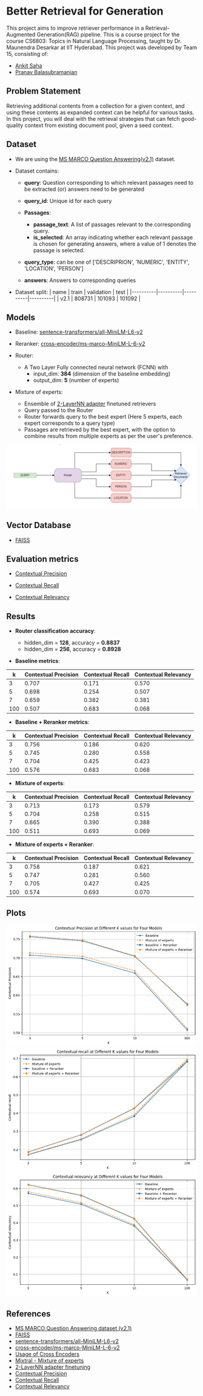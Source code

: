 
# Better Retrieval for Generation
This project aims to improve retriever performance in a Retrieval-Augmented Generation(RAG) pipeline. This is a course project for the course CS6803: Topics in Natural Language Processing, taught by Dr. Maunendra Desarkar at IIT Hyderabad. This project was developed by Team 15, consisting of:
- [Ankit Saha](https://github.com/Ankit-Saha-2003)
- [Pranav Balasubramanian](https://github.com/Pranavb060504)

## Problem Statement
Retrieving additional contents from a collection for a given context, and using these contents as expanded context can be helpful for various tasks. In this project, you will deal with the retrieval strategies that can fetch good-quality context from existing document pool, given a seed context.

## Dataset
- We are using the [MS MARCO Question Answering(v2.1)](https://huggingface.co/datasets/microsoft/ms_marco) dataset.

- Dataset contains:

    - **query**: Question corresponding to which relevant passages need to be extracted (or) answers need to be generated

    - **query_id**: Unique id for each query

    - **Passages**:  
        - **passage_text**: A list of passages relevant to the corresponding query.  
        - **is_selected**: An array indicating whether each relevant passage is chosen for generating answers, where a value of 1 denotes the passage is selected. 

    - **query_type**: can be one of ['DESCRIPRION', 'NUMERIC', 'ENTITY', 'LOCATION', 'PERSON']
    
    - **answers**: Answers to corresponding queries

- Dataset split:
    | name | train | validation | test |
    |----------|----------|----------|----------|
    | v2.1    | 808731 | 101093	| 101092 |

## Models
 
- Baseline: [sentence-transformers/all-MiniLM-L6-v2](https://huggingface.co/sentence-transformers/all-MiniLM-L6-v2)

- Reranker: [cross-encoder/ms-marco-MiniLM-L-6-v2](https://huggingface.co/cross-encoder/ms-marco-MiniLM-L-6-v2)

- Router:

    - A Two Layer Fully connected neural network (FCNN) with 
        - input_dim: **384** (dimension of the baseline embedding)
        - output_dim: **5** (number of experts)

- Mixture of experts:

    - Ensemble of [2-LayerNN adapter](https://docs.llamaindex.ai/en/stable/examples/finetuning/embeddings/finetune_embedding_adapter/) finetuned retrievers
    - Query passed to the Router
    - Router forwards query to the best expert (Here 5 experts, each expert corresponds to a query type)
    - Passages are retrieved by the best expert, with the option to combine results from multiple experts as per the user's preference.

![Mixture of experts](images/mixture_of_experts.png)


## Vector Database

- [FAISS](https://python.langchain.com/docs/integrations/vectorstores/faiss/)

## Evaluation metrics

- [Contextual Precision](https://docs.confident-ai.com/docs/metrics-contextual-precision)

- [Contextual Recall](https://docs.confident-ai.com/docs/metrics-contextual-recall)

- [Contextual Relevancy](https://docs.confident-ai.com/docs/metrics-contextual-relevancy)


## Results

- **Router classification accuracy**:
    - hidden_dim = **128**, accuracy = **0.8837**
    - hidden_dim = **256**, accuracy = **0.8928**


- **Baseline metrics**:

| k | Contextual Precision | Contextual Recall | Contextual Relevancy| 
|----------|----------|----------|----------|
| 3 | 0.707 | 0.171 | 0.570 |
| 5 | 0.698 | 0.254 | 0.507 |
| 7 | 0.659 | 0.382 | 0.381 |
| 100 | 0.507 | 0.683 | 0.068 |


- **Baseline + Reranker metrics**:

| k | Contextual Precision | Contextual Recall | Contextual Relevancy| 
|----------|----------|----------|----------|
| 3 | 0.756 | 0.186 | 0.620 |
| 5 | 0.745 | 0.280 | 0.558 |
| 7 | 0.704 | 0.425 | 0.423 |
| 100 | 0.576 | 0.683 | 0.068 |


- **Mixture of experts**:

| k | Contextual Precision | Contextual Recall | Contextual Relevancy| 
|----------|----------|----------|----------|
| 3 | 0.713 | 0.173 | 0.579 |
| 5 | 0.704 | 0.258 | 0.515 |
| 7 | 0.665 | 0.390 | 0.388 |
| 100 | 0.511 | 0.693 | 0.069 |

- **Mixture of experts + Reranker**: 

| k | Contextual Precision | Contextual Recall | Contextual Relevancy| 
|----------|----------|----------|----------|
| 3 | 0.758 | 0.187 | 0.621 |
| 5 | 0.747 | 0.281 | 0.560 |
| 7 | 0.705 | 0.427 | 0.425 |
| 100 | 0.574 | 0.693 | 0.070 |

## Plots

![Contextual Precision](images/mixture-precision.png)
![Contextual Recall](images/mixture-recall.png)
![Contextual Relevancy](images/mixture-relevancy.png)

## References

- [MS MARCO Question Answering dataset (v2.1)](https://huggingface.co/datasets/microsoft/ms_marco)
- [FAISS](https://python.langchain.com/docs/integrations/vectorstores/faiss/)
- [sentence-transformers/all-MiniLM-L6-v2](https://huggingface.co/sentence-transformers/all-MiniLM-L6-v2)
- [cross-encoder/ms-marco-MiniLM-L-6-v2](https://huggingface.co/cross-encoder/ms-marco-MiniLM-L-6-v2)
- [Usage of Cross Encoders](https://sbert.net/examples/applications/cross-encoder/README.html)
- [Mixtral - Mixture of experts](https://arxiv.org/abs/2401.04088)
- [2-LayerNN adapter finetuning](https://docs.llamaindex.ai/en/stable/examples/finetuning/embeddings/finetune_embedding_adapter/)
- [Contextual Precision](https://docs.confident-ai.com/docs/metrics-contextual-precision)
- [Contextual Recall](https://docs.confident-ai.com/docs/metrics-contextual-recall)
- [Contextual Relevancy](https://docs.confident-ai.com/docs/metrics-contextual-relevancy)

 
